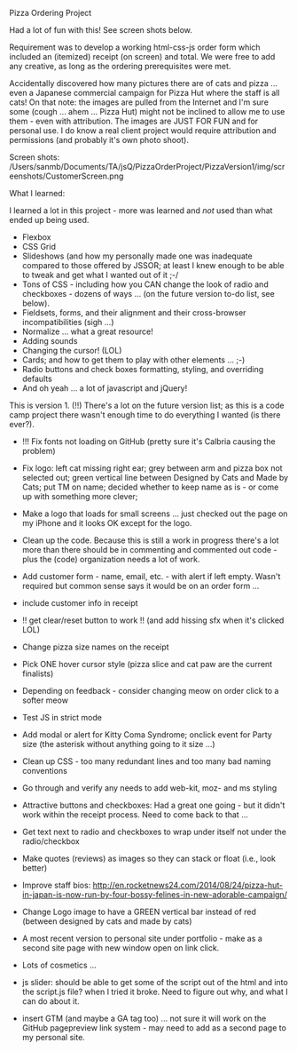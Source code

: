 Pizza Ordering Project

Had a lot of fun with this!  See screen shots below.

Requirement was to develop a working html-css-js order form which included an (itemized) receipt (on screen) and total. We were free to add any creative, as long as the ordering prerequisites were met.

Accidentally discovered how many pictures there are of cats and pizza ... even a Japanese commercial campaign for Pizza Hut where the staff is all cats!
On that note: the images are pulled from the Internet and I'm sure some (cough ... ahem ... Pizza Hut) might not be inclined to allow me to use them - even with attribution.  The images are JUST FOR FUN and for personal use.  I do know a real client project would require attribution and permissions (and probably it's own photo shoot).

Screen shots:
/Users/sanmb/Documents/TA/jsQ/PizzaOrderProject/PizzaVersion1/img/screenshots/CustomerScreen.png



What I learned:

I learned a lot in this project - more was learned and *not* used than what ended up being used.
- Flexbox
- CSS Grid
- Slideshows (and how my personally made one was inadequate compared to those offered by JSSOR; at least I knew enough to be able to tweak and get what I wanted out of it ;-/ 
- Tons of CSS - including how you CAN change the look of radio and checkboxes - dozens of ways ... (on the future version to-do list, see below).
- Fieldsets, forms, and their alignment and their cross-browser incompatibilities (sigh ...)
- Normalize ... what a great resource!
- Adding sounds
- Changing the cursor! (LOL)
- Cards; and how to get them to play with other elements ... ;-)
- Radio buttons and check boxes formatting, styling, and overriding defaults
- And oh yeah ... a lot of javascript and jQuery!


This is version 1. (!!)
There's a lot on the future version list; as this is a code camp project there wasn't enough time to do everything I wanted (is there ever?).

- !!! Fix fonts not loading on GitHub (pretty sure it's Calbria causing the problem)

- Fix logo: left cat missing right ear; grey between arm and pizza box not selected out; green vertical line between Designed by Cats and Made by Cats; put TM on name; decided whether to keep name as is - or come up with something more clever;

- Make a logo that loads for small screens ... just checked out the page on my iPhone and it looks OK except for the logo.

- Clean up the code.  Because this is still a work in progress there's a lot more than there should be in commenting and commented out code - plus the (code) organization needs a lot of work.

- Add customer form - name, email, etc. - with alert if left empty.  Wasn't required but common sense says it would be on an order form ...

- include customer info in receipt

- !! get clear/reset button to work !!  (and add hissing sfx when it's clicked LOL)

- Change pizza size names on the receipt

- Pick ONE hover cursor style (pizza slice and cat paw are the current finalists)

- Depending on feedback - consider changing meow on order click to a softer meow

- Test JS in strict mode

- Add modal or alert for Kitty Coma Syndrome; onclick event for Party size (the asterisk without anything going to it size ...)

- Clean up CSS - too many redundant lines and too many bad naming conventions

- Go through and verify any needs to add web-kit, moz- and ms styling

- Attractive buttons and checkboxes:
Had a great one going - but it didn't work within the receipt process. Need to come back to that ...

- Get text next to radio and checkboxes to wrap under itself not under the radio/checkbox

- Make quotes (reviews) as images so they can stack or float (i.e., look better)

- Improve staff bios: http://en.rocketnews24.com/2014/08/24/pizza-hut-in-japan-is-now-run-by-four-bossy-felines-in-new-adorable-campaign/

- Change Logo image to have a GREEN vertical bar instead of red (between designed by cats and made by cats)

- A most recent version to personal site under portfolio - make as a second site page with new window open on link click.

- Lots of cosmetics ...


- js slider: should be able to get some of the script out of the html and into the script.js file?
when I tried it broke.  Need to figure out why, and what I can do about it.

- insert GTM (and maybe a GA tag too) ... not sure it will work on the GitHub pagepreview link system - may need to add as a second page to my personal site.



